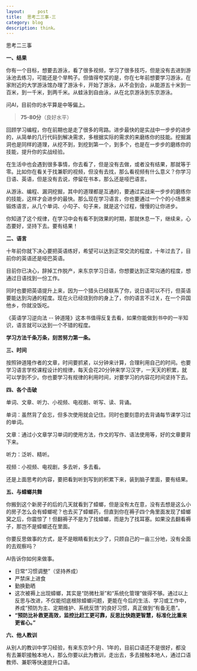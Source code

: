 ```yaml
---
layout:     post
title:  思考二三事-三      
category: blog
description: think。
---
```

思考二三事

**一、结果**

你有一个目标，想要去游泳，看了很多视频，学习了很多技巧，但是没有去进到游泳池去练习，可能还是个旱鸭子。但值得夸奖的是，你在七年前想要学习游泳，在家附近的大学游泳馆办理了游泳卡，开始了游泳，从不会到会，从能游五十米到一百米，到一千米，到两千米。从蛙泳到自由泳，从在北京游泳到东京游泳。

问AI，目前你的水平算是中等偏上。

> **75-80分**（良好水平）

回顾学习编程，你在前期也是走了很多的弯路。进步最快的是实战中一步步的进步的，从简单的几行代码到解决需求，多根据实际的需求的来磨练你的技能。挖掘漏洞也是同样的道理，从挖不到，到挖到第一个，到多个，也是在一步步的磨练你的技能，提升你的实战经验。

在生活中也会遇到很多事情，你去看了，但是没有去做，或者没有结果，那就等于零。比如你在看关于找兼职的视频，但没有去找，那么看视频有什么意义？你学习日语、英语，但是没有去说，停留在书本，那么还是哑巴语言。

从游泳、编程、漏洞挖掘，其中的道理都是互通的，要通过实战来一步步的磨练你的技能，这样才会进步的最快。那么现在学习语言，你也要通过一个个的小场景来锻炼语言，从几个单词、小句子、句子来，就是这个过程，慢慢的让你进步。

你知道了这个规律，在学习中会有看不到效果的时期，那就休息一下，继续来，心态要好，坚持下去。要有结果！

**二、语言**

十年前你就下决心要把英语练好，希望可以达到正常交流的程度，十年过去了，目前你的英语还是哑巴英语。

目前你已决心，辞掉工作脱产，来东京学习日语，你想要达到正常沟通的程度，想通过日语找到一份工作。

同时也要把英语提升上来，因为一个猎头已经联系了你，说日语可以不行，但英语要能达到沟通的程度。现在火已经烧到你的身上了，你的语言不过关，在一个异国他乡，你就没饭吃。

《英语学习逆向法 -- 钟道隆》这本书值得反复去看，如果你能做到书中的一半知识，语言就可以达到一个不错的程度。

**学习方法千条万条，刻苦努力第一条。**

**三、时间**

按照钟道隆作者的文章，时间要抓紧，以分钟来计算，合理利用自己的时间。也要学习语言学校课程设计的规律，每天会花20分钟来学习汉字，一天天的积累，就可以学到不少。你也要学习有规律的利用时间，对要学习的内容花时间坚持下去。

**四、各个击破**

单词、文章、听力、小视频、电视剧、听写、读、背诵。

单词：虽然背了会忘，但多次使用就会记住。同时也要刻意的去背诵每节课学习过的单词。

文章：通过小文章学习单词的使用方法，作文的写作、语法使用等，好的文章要背下来。

听力：泛听、精听。

视频：小视频、电视剧，多去听，多去看。

还是上面思考的内容，要把看到听到写到的积累下来，装到脑子里面，要有结果。

**五、与蟑螂共舞**

你搬到这个新房子的后的几天就看到了蟑螂，但是没有太在意，没有去想是这么小的房子怎么会有蟑螂呢？也去买了蟑螂药，但直到你在褥子四个角里面发现了蟑螂窝之后，你震惊了！但翻褥子不是为了找蟑螂，而是为了找耳塞。如果没去翻看褥子，那岂不是蟑螂还在里面。

你要反思做事的方式，是不是眼睛看到太少了，只顾自己的一亩三分地，没有全面的去观察吗？

AI告诉你如何来做事。

- 日常“习惯调整”（坚持养成）
- 严禁床上进食
- 勤换勤晒
- 这次被褥上出现蟑螂，其实是“防微杜渐”和“系统化管理”做得不够。通过以上反思与改进，不仅能彻底根除蟑螂问题，更能在今后的生活、学习或工作中，养成“预防为主、定期维护、系统反馈”的良好习惯，真正做到“有备无患”。
- **“预防比补救更高效，监控比赶工更可靠，反思比快跑更智慧，标准化比重来更省心。”**

**六、他人教训**

从别人的教训中学习经验，有来东京9个月、1年的，目前口语还不是很好，都没有去兼职接触本地人，那么你要以此为教训，走出去，多去接触本地人，通过口语教师、兼职等快速提升口语。

